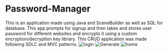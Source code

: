 # Password-Manager
This is an application made using Java and SceneBuilder as well as SQL for database.  This app prompts for signup and then takes and stores user password for different websites and encrypts it using a custom encryption/decryption key library. This CRUD application was made following SDLC and MVC patterns. 
![login](https://user-images.githubusercontent.com/101601240/173470149-0de45003-8d85-456f-9ffd-85e35e1f5675.png)
![Generate](https://user-images.githubusercontent.com/101601240/173470132-9a1c386d-1fdb-476d-868b-50c8b7e56079.png)
![home](https://user-images.githubusercontent.com/101601240/173470167-54f51d00-9305-4c3b-a2c8-97356a73b142.png)

